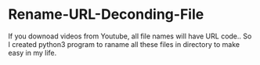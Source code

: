 # Rename-URL-Deconding-File
If you downoad  videos from Youtube, all file names will have URL code.. So I created python3 program to raname all these files in directory to make easy in my life.
